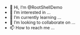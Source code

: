 - 👋 Hi, I’m @RootShellDemo
- 👀 I’m interested in ...
- 🌱 I’m currently learning ...
- 💞️ I’m looking to collaborate on ...
- 📫 How to reach me ...

<!---
RootShellDemo/RootShellDemo is a ✨ special ✨ repository because its `README.md` (this file) appears on your GitHub profile.
You can click the Preview link to take a look at your changes.
--->
